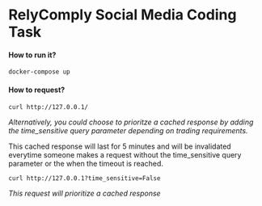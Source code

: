 # **RelyComply Social Media Coding Task**

#### How to run it?

```
docker-compose up
```

#### How to request?

```
curl http://127.0.0.1/
```

_Alternatively, you could choose to prioritze a cached response by adding the time_sensitive query parameter depending on trading requirements._

This cached response will last for 5 minutes and will be invalidated everytime someone makes a request without the time_sensitive query parameter or the when the timeout is reached.

```
curl http://127.0.0.1?time_sensitive=False
```

_This request will prioritize a cached response_
